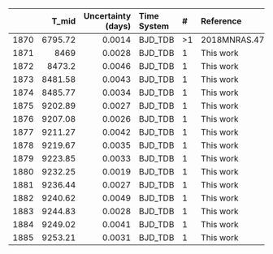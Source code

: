 |      |   T_mid |   Uncertainty (days) | Time System   | #   | Reference           |
|-----:|--------:|---------------------:|:--------------|:----|:--------------------|
| 1870 | 6795.72 |               0.0014 | BJD_TDB       | >1  | 2018MNRAS.477.3406B |
| 1871 | 8469    |               0.0028 | BJD_TDB       | 1   | This work           |
| 1872 | 8473.2  |               0.0046 | BJD_TDB       | 1   | This work           |
| 1873 | 8481.58 |               0.0043 | BJD_TDB       | 1   | This work           |
| 1874 | 8485.77 |               0.0034 | BJD_TDB       | 1   | This work           |
| 1875 | 9202.89 |               0.0027 | BJD_TDB       | 1   | This work           |
| 1876 | 9207.08 |               0.0026 | BJD_TDB       | 1   | This work           |
| 1877 | 9211.27 |               0.0042 | BJD_TDB       | 1   | This work           |
| 1878 | 9219.67 |               0.0035 | BJD_TDB       | 1   | This work           |
| 1879 | 9223.85 |               0.0033 | BJD_TDB       | 1   | This work           |
| 1880 | 9232.25 |               0.0019 | BJD_TDB       | 1   | This work           |
| 1881 | 9236.44 |               0.0027 | BJD_TDB       | 1   | This work           |
| 1882 | 9240.62 |               0.0049 | BJD_TDB       | 1   | This work           |
| 1883 | 9244.83 |               0.0028 | BJD_TDB       | 1   | This work           |
| 1884 | 9249.02 |               0.0041 | BJD_TDB       | 1   | This work           |
| 1885 | 9253.21 |               0.0031 | BJD_TDB       | 1   | This work           |